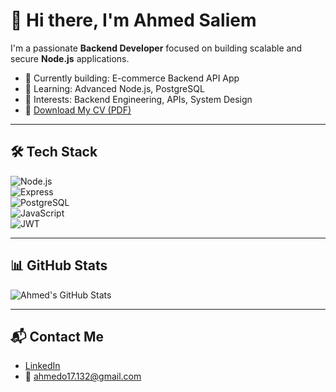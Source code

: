 # 👋 Hi there, I'm Ahmed Saliem

I'm a passionate **Backend Developer** focused on building scalable and secure **Node.js** applications.

- 🔭 Currently building: E-commerce Backend API App  
- 🌱 Learning: Advanced Node.js, PostgreSQL  
- 👀 Interests: Backend Engineering, APIs, System Design  
- 📄 [Download My CV (PDF)](https://github.com/user-attachments/files/20573135/Ahmed.s_CV.pdf)  

---

## 🛠️ Tech Stack

![Node.js](https://img.shields.io/badge/-Node.js-339933?logo=node.js&logoColor=white&style=flat)  
![Express](https://img.shields.io/badge/-Express.js-black?logo=express&logoColor=white&style=flat)  
![PostgreSQL](https://img.shields.io/badge/-PostgreSQL-336791?logo=postgresql&logoColor=white&style=flat)  
![JavaScript](https://img.shields.io/badge/-JavaScript-F7DF1E?logo=javascript&logoColor=black&style=flat)  
![JWT](https://img.shields.io/badge/-JWT-black?logo=jsonwebtokens&logoColor=white&style=flat)  

---

## 📊 GitHub Stats

![Ahmed's GitHub Stats](https://github-readme-stats.vercel.app/api?username=your-github-username&show_icons=true&theme=default)

---

## 📬 Contact Me

- [LinkedIn](https://www.linkedin.com/in/ahmed-o-abdelaal)  
- 📧 [ahmedo17.132@gmail.com](mailto:ahmedo17.132@gmail.com)

